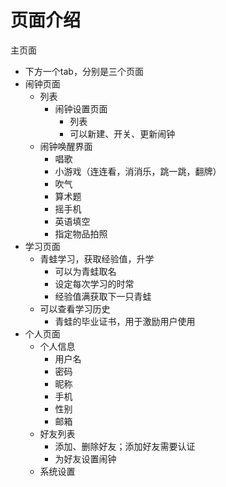 页面介绍
=========================

主页面  
+ 下方一个tab，分别是三个页面
+ 闹钟页面  
  + 列表  
    + 闹钟设置页面
      + 列表
      + 可以新建、开关、更新闹钟
  + 闹钟唤醒界面
    + 唱歌
    + 小游戏（连连看，消消乐，跳一跳，翻牌）
    + 吹气
    + 算术题
    + 摇手机
    + 英语填空
    + 指定物品拍照
+ 学习页面
  + 青蛙学习，获取经验值，升学
    + 可以为青蛙取名
    + 设定每次学习的时常
    + 经验值满获取下一只青蛙
  + 可以查看学习历史
    + 青蛙的毕业证书，用于激励用户使用
+ 个人页面
  + 个人信息
    + 用户名
    + 密码
    + 昵称
    + 手机
    + 性别
    + 邮箱
  + 好友列表
    + 添加、删除好友；添加好友需要认证
    + 为好友设置闹钟
  + 系统设置